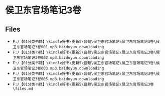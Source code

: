 # 侯卫东官场笔记3卷

## Files

- `F:/【01分类书籍】\kindle好书\更新5\音频\侯卫东官场笔记\侯卫东官场笔记3卷\侯卫东官场笔记3卷001.mp3.baiduyun.downloading`
- `F:/【01分类书籍】\kindle好书\更新5\音频\侯卫东官场笔记\侯卫东官场笔记3卷\侯卫东官场笔记3卷002.mp3.baiduyun.downloading`
- `F:/【01分类书籍】\kindle好书\更新5\音频\侯卫东官场笔记\侯卫东官场笔记3卷\侯卫东官场笔记3卷003.mp3.baiduyun.downloading`
- `F:/【01分类书籍】\kindle好书\更新5\音频\侯卫东官场笔记\侯卫东官场笔记3卷\侯卫东官场笔记3卷005.mp3.baiduyun.downloading`
- `F:/【01分类书籍】\kindle好书\更新5\音频\侯卫东官场笔记\侯卫东官场笔记3卷\files.md`
